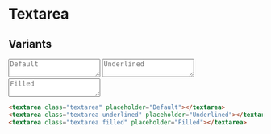 <style scoped>
  @import "../../../src/inputs/input-base.css";
    @import "../../../src/inputs/input-variants.css";
  @import "../../../src/inputs/textarea.css";
</style>

# Textarea

## Variants

<div class="example-wrapper">
  <div class="example row">
  <textarea class="textarea" placeholder="Default"></textarea>
   <textarea class="textarea underlined" placeholder="Underlined"></textarea>
    <textarea class="textarea filled" placeholder="Filled"></textarea>
  </div>
</div>

```html
<textarea class="textarea" placeholder="Default"></textarea>
<textarea class="textarea underlined" placeholder="Underlined"></textarea>
<textarea class="textarea filled" placeholder="Filled"></textarea>
```
